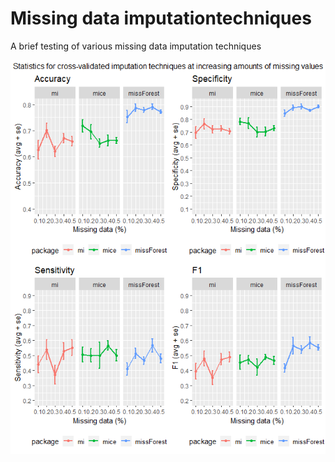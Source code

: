 # Missing data imputationtechniques

A brief testing of various missing data imputation techniques 

![CV error](https://github.com/mfiorani/miss-data/raw/master/img/plot.png "CV error")
